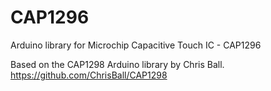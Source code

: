 # CAP1296
Arduino library for Microchip Capacitive Touch IC - CAP1296

Based on the CAP1298 Arduino library by Chris Ball.
https://github.com/ChrisBall/CAP1298
